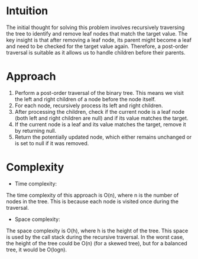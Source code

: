 # Intuition

The initial thought for solving this problem involves recursively traversing the tree to identify and remove leaf nodes that match the target value. The key insight is that after removing a leaf node, its parent might become a leaf and need to be checked for the target value again. Therefore, a post-order traversal is suitable as it allows us to handle children before their parents.

# Approach

1. Perform a post-order traversal of the binary tree. This means we visit the left and right children of a node before the node itself.
2. For each node, recursively process its left and right children.
3. After processing the children, check if the current node is a leaf node (both left and right children are null) and if its value matches the target.
4. If the current node is a leaf and its value matches the target, remove it by returning null.
5. Return the potentially updated node, which either remains unchanged or is set to null if it was removed.
# Complexity
- Time complexity:

The time complexity of this approach is O(n), where n is the number of nodes in the tree. This is because each node is visited once during the traversal.

- Space complexity:

The space complexity is O(h), where h is the height of the tree. This space is used by the call stack during the recursive traversal. In the worst case, the height of the tree could be O(n) (for a skewed tree), but for a balanced tree, it would be O(logn).

